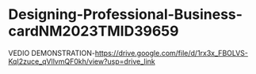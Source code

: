 # Designing-Professional-Business-cardNM2023TMID39659

VEDIO DEMONSTRATION-https://drive.google.com/file/d/1rx3x_FBOLVS-KqI2zuce_qVllvmQF0kh/view?usp=drive_link
